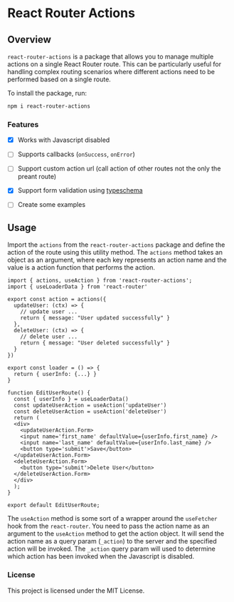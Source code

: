 # React Router Actions

## Overview
`react-router-actions` is a package that allows you to manage multiple actions on a single React Router route. This can be particularly useful for handling complex routing scenarios where different actions need to be performed based on a single route.

To install the package, run:
```bash
npm i react-router-actions
```

### Features
- [x] Works with Javascript disabled
- [ ] Supports callbacks (`onSuccess`, `onError`)
- [ ] Support custom action url (call action of other routes not the only the preant route)
- [x] Support form validation using [typeschema](https://github.com/decs/typeschema)
- [ ] Create some examples


## Usage
Import the `actions` from the `react-router-actions` package and define the action of the route using this utility method. The `actions` method takes an object as an argument, where each key represents an action name and the value is a action function that performs the action.

```tsx
import { actions, useAction } from 'react-router-actions';
import { useLoaderData } from 'react-router'

export const action = actions({
  updateUser: (ctx) => {
    // update user ...
    return { message: "User updated successfully" }
  },
  deleteUser: (ctx) => {
    // delete user ...
    return { message: "User deleted successfully" }
  }
})

export const loader = () => {
  return { userInfo: {...} }
}

function EditUserRoute() {
  const { userInfo } = useLoaderData()
  const updateUserAction = useAction('updateUser')
  const deleteUserAction = useAction('deleteUser')
  return (
  <div>
    <updateUserAction.Form>
    <input name='first_name' defaultValue={userInfo.first_name} />
    <input name='last_name' defaultValue={userInfo.last_name} />
    <button type='submit'>Save</button>
  </updateUserAction.Form>
  <deleteUserAction.Form>
    <button type='submit'>Delete User</button>
  </deleteUserAction.Form>
  </div>
  );
}

export default EditUserRoute;
```

The `useAction` method is some sort of a wrapper around the `useFetcher` hook from the `react-router`. You need to pass the action name as an argument to the `useAction` method to get the action object. It will send the action name as a query param (`_action`) to the server and the specified action will be invoked. The `_action` query param will used to determine which action has been invoked when the Javascript is disabled.

### License
This project is licensed under the MIT License.
